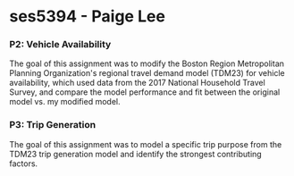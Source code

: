 # ses5394 - Paige Lee

### P2: Vehicle Availability

The goal of this assignment was to modify the Boston Region Metropolitan Planning Organization's regional travel demand model (TDM23) for vehicle availability, which used data from the 2017 National Household Travel Survey, and compare the model performance and fit between the original model vs. my modified model.

### P3: Trip Generation

The goal of this assignment was to model a specific trip purpose from the TDM23 trip generation model and identify the strongest contributing factors.
